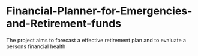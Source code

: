 # Financial-Planner-for-Emergencies-and-Retirement-funds
The project aims to forecast a effective retirement plan and to evaluate a persons financial health
